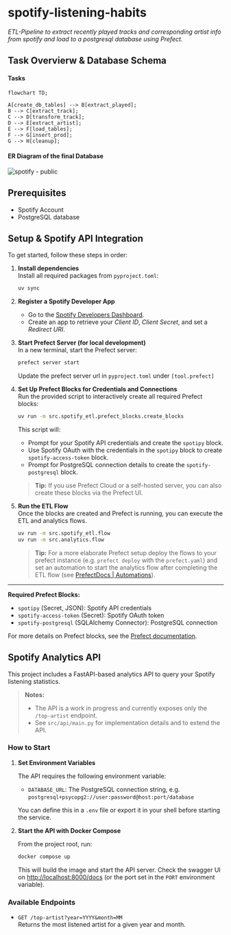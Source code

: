 # spotify-listening-habits
*ETL-Pipeline to extract recently played tracks and corresponding artist info from spotify and load to a postgresql database using Prefect.*

## Task Overvierw & Database Schema
#### Tasks

```mermaid
flowchart TD;

A[create_db_tables] --> B[extract_played];
B --> C[extract_track];
C --> D[transform_track];
D --> E[extract_artist];
E --> F[load_tables];
F --> G[insert_prod];
G --> H[cleanup];
```

#### ER Diagram of the final Database
![spotify - public](https://github.com/user-attachments/assets/b1158f10-c406-46c3-b5f9-d914a37fd6da)


## Prerequisites 
- Spotify Account
- PostgreSQL database

## Setup & Spotify API Integration

To get started, follow these steps in order:

1. **Install dependencies**  
   Install all required packages from `pyproject.toml`:
   ```bash
   uv sync
   ```

2. **Register a Spotify Developer App**  
   - Go to the [Spotify Developers Dashboard](https://developer.spotify.com/documentation/web-api/concepts/apps).
   - Create an app to retrieve your *Client ID*, *Client Secret*, and set a *Redirect URI*.

3. **Start Prefect Server (for local development)**  
   In a new terminal, start the Prefect server:
   ```bash
   prefect server start
   ```
   Update the prefect server url in `pyproject.toml` under `[tool.prefect]`

4. **Set Up Prefect Blocks for Credentials and Connections**  
   Run the provided script to interactively create all required Prefect blocks:
   ```bash
   uv run -m src.spotify_etl.prefect_blocks.create_blocks
   ```
   This script will:
   - Prompt for your Spotify API credentials and create the `spotipy` block.
   - Use Spotify OAuth with the credentials in the `spotipy` block to create `spotify-access-token` block.
   - Prompt for PostgreSQL connection details to create the `spotify-postgresql` block.

   > **Tip:** If you use Prefect Cloud or a self-hosted server, you can also create these blocks via the Prefect UI.

5. **Run the ETL Flow**  
   Once the blocks are created and Prefect is running, you can execute the ETL and analytics flows.
   ```bash
   uv run -m src.spotify_etl.flow
   uv run -m src.analytics.flow
   ```
   > **Tip:** For a more elaborate Prefect setup deploy the flows to your prefect instance (e.g. `prefect deploy` with the `prefect.yaml`) and set an automation to start the analytics flow after completing the ETL flow (see [PrefectDocs | Automations](https://docs.prefect.io/v3/concepts/automations)).
---

**Required Prefect Blocks:**
- `spotipy` (Secret, JSON): Spotify API credentials
- `spotify-access-token` (Secret): Spotify OAuth token
- `spotify-postgresql` (SQLAlchemy Connector): PostgreSQL connection

For more details on Prefect blocks, see the [Prefect documentation](https://docs.prefect.io/v3/concepts/blocks#blocks).


## Spotify Analytics API

This project includes a FastAPI-based analytics API to query your Spotify listening statistics.

> **Notes:** 
>- The API is a work in progress and currently exposes only the `/top-artist` endpoint.
>- See `src/api/main.py` for implementation details and to extend the API.

### How to Start

1. **Set Environment Variables**

   The API requires the following environment variable:
   - `DATABASE_URL`: The PostgreSQL connection string, e.g.  
     `postgresql+psycopg2://user:password@host:port/database`

   You can define this in a `.env` file or export it in your shell before starting the service.

2. **Start the API with Docker Compose**

   From the project root, run:
   ```bash
   docker compose up
   ```
   This will build the image and start the API server. Check the swagger UI on [http://localhost:8000/docs](http://localhost:8000/docs) (or the port set in the `PORT` environment variable).

### Available Endpoints

- `GET /top-artist?year=YYYY&month=MM`  
  Returns the most listened artist for a given year and month.
